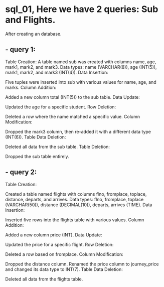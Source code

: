 # sql_01, Here we have 2 queries: Sub and Flights.
After creating an database.
## - query 1:
Table Creation:
A table named sub was created with columns name, age, mark1, mark2, and mark3.
Data types: name (VARCHAR(8)), age (INT(5)), mark1, mark2, and mark3 (INT(4)).
Data Insertion:

Five tuples were inserted into sub with various values for name, age, and marks.
Column Addition:

Added a new column total (INT(5)) to the sub table.
Data Update:

Updated the age for a specific student.
Row Deletion:

Deleted a row where the name matched a specific value.
Column Modification:

Dropped the mark3 column, then re-added it with a different data type (INT(6)).
Table Data Deletion:

Deleted all data from the sub table.
Table Deletion:

Dropped the sub table entirely.

## - query 2:
Table Creation:

Created a table named flights with columns flno, fromplace, toplace, distance, departs, and arrives.
Data types: flno, fromplace, toplace (VARCHAR(50)), distance (DECIMAL(10)), departs, arrives (TIME).
Data Insertion:

Inserted five rows into the flights table with various values.
Column Addition:

Added a new column price (INT).
Data Update:

Updated the price for a specific flight.
Row Deletion:

Deleted a row based on fromplace.
Column Modification:

Dropped the distance column.
Renamed the price column to journey_price and changed its data type to INT(7).
Table Data Deletion:

Deleted all data from the flights table.
